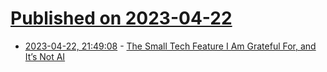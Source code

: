 # [Published on 2023-04-22](index.md)

* [2023-04-22, 21:49:08](https://lobste.rs/s/xnqhkb/small_tech_feature_i_am_grateful_for_it_s) - [The Small Tech Feature I Am Grateful For, and It’s Not AI](https://algustionesa.com/not-ai/)
